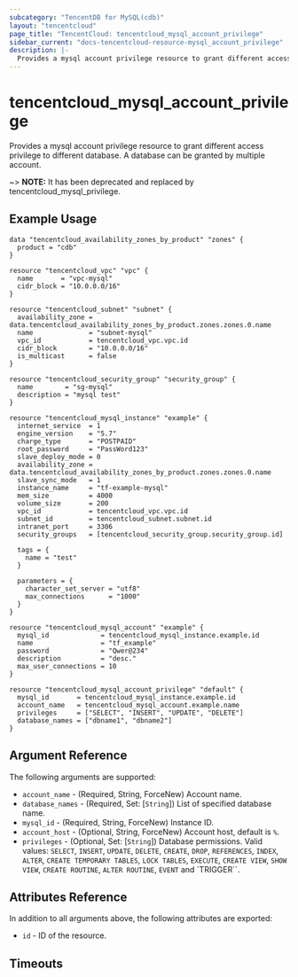 ```yaml
---
subcategory: "TencentDB for MySQL(cdb)"
layout: "tencentcloud"
page_title: "TencentCloud: tencentcloud_mysql_account_privilege"
sidebar_current: "docs-tencentcloud-resource-mysql_account_privilege"
description: |-
  Provides a mysql account privilege resource to grant different access privilege to different database. A database can be granted by multiple account.
---
```


# tencentcloud_mysql_account_privilege

Provides a mysql account privilege resource to grant different access privilege to different database. A database can be granted by multiple account.

~> **NOTE:** It has been deprecated and replaced by  tencentcloud_mysql_privilege.

## Example Usage

```hcl
data "tencentcloud_availability_zones_by_product" "zones" {
  product = "cdb"
}

resource "tencentcloud_vpc" "vpc" {
  name       = "vpc-mysql"
  cidr_block = "10.0.0.0/16"
}

resource "tencentcloud_subnet" "subnet" {
  availability_zone = data.tencentcloud_availability_zones_by_product.zones.zones.0.name
  name              = "subnet-mysql"
  vpc_id            = tencentcloud_vpc.vpc.id
  cidr_block        = "10.0.0.0/16"
  is_multicast      = false
}

resource "tencentcloud_security_group" "security_group" {
  name        = "sg-mysql"
  description = "mysql test"
}

resource "tencentcloud_mysql_instance" "example" {
  internet_service  = 1
  engine_version    = "5.7"
  charge_type       = "POSTPAID"
  root_password     = "PassWord123"
  slave_deploy_mode = 0
  availability_zone = data.tencentcloud_availability_zones_by_product.zones.zones.0.name
  slave_sync_mode   = 1
  instance_name     = "tf-example-mysql"
  mem_size          = 4000
  volume_size       = 200
  vpc_id            = tencentcloud_vpc.vpc.id
  subnet_id         = tencentcloud_subnet.subnet.id
  intranet_port     = 3306
  security_groups   = [tencentcloud_security_group.security_group.id]

  tags = {
    name = "test"
  }

  parameters = {
    character_set_server = "utf8"
    max_connections      = "1000"
  }
}

resource "tencentcloud_mysql_account" "example" {
  mysql_id             = tencentcloud_mysql_instance.example.id
  name                 = "tf_example"
  password             = "Qwer@234"
  description          = "desc."
  max_user_connections = 10
}

resource "tencentcloud_mysql_account_privilege" "default" {
  mysql_id       = tencentcloud_mysql_instance.example.id
  account_name   = tencentcloud_mysql_account.example.name
  privileges     = ["SELECT", "INSERT", "UPDATE", "DELETE"]
  database_names = ["dbname1", "dbname2"]
}
```

## Argument Reference

The following arguments are supported:

* `account_name` - (Required, String, ForceNew) Account name.
* `database_names` - (Required, Set: [`String`]) List of specified database name.
* `mysql_id` - (Required, String, ForceNew) Instance ID.
* `account_host` - (Optional, String, ForceNew) Account host, default is `%`.
* `privileges` - (Optional, Set: [`String`]) Database permissions. Valid values: `SELECT`, `INSERT`, `UPDATE`, `DELETE`, `CREATE`, `DROP`, `REFERENCES`, `INDEX`, `ALTER`, `CREATE TEMPORARY TABLES`, `LOCK TABLES`, `EXECUTE`, `CREATE VIEW`, `SHOW VIEW`, `CREATE ROUTINE`, `ALTER ROUTINE`, `EVENT` and `TRIGGER``.

## Attributes Reference

In addition to all arguments above, the following attributes are exported:

* `id` - ID of the resource.



## Timeouts

<no value>


